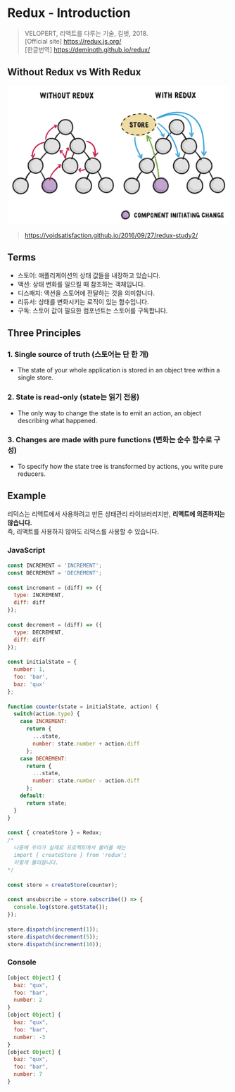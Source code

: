 # Redux - Introduction
> VELOPERT, 리액트를 다루는 기술, 길벗, 2018. <br>
[Official site] https://redux.js.org/ <br>
[한글번역] https://deminoth.github.io/redux/

## Without Redux vs With Redux
![redux-introduction](images/redux-introduction.svg)
> https://voidsatisfaction.github.io/2016/09/27/redux-study2/


## Terms
- 스토어: 애플리케이션의 상태 값들을 내장하고 있습니다.
- 액션: 상태 변화를 일으킬 때 참조하는 객체입니다.
- 디스패치: 액션을 스토어에 전달하는 것을 의미합니다.
- 리듀서: 상태를 변화시키는 로직이 있는 함수입니다.
- 구독: 스토어 값이 필요한 컴포넌트는 스토어를 구독합니다.

## Three Principles
### 1. Single source of truth (스토어는 단 한 개)
  - The state of your whole application is stored in an object tree within a single store.

### 2. State is read-only (state는 읽기 전용)
  - The only way to change the state is to emit an action, an object describing what happened.

### 3. Changes are made with pure functions (변화는 순수 함수로 구성)
  - To specify how the state tree is transformed by actions, you write pure reducers.

## Example
리덕스는 리액트에서 사용하려고 만든 상태관리 라이브러리지만, **리액트에 의존하지는 않습니다.** <br>
즉, 리액트를 사용하지 않아도 리덕스를 사용할 수 있습니다.

### JavaScript
```js
const INCREMENT = 'INCREMENT';
const DECREMENT = 'DECREMENT';

const increment = (diff) => ({
  type: INCREMENT,
  diff: diff
});

const decrement = (diff) => ({
  type: DECREMENT,
  diff: diff
});

const initialState = {
  number: 1,
  foo: 'bar',
  baz: 'qux'
};

function counter(state = initialState, action) {
  switch(action.type) {
    case INCREMENT:
      return {
        ...state,
        number: state.number + action.diff
      };
    case DECREMENT:
      return {
        ...state,
        number: state.number - action.diff
      };
    default:
      return state;
  }
}

const { createStore } = Redux;
/*
  나중에 우리가 실제로 프로젝트에서 불러올 때는
  import { createStore } from 'redux';
  이렇게 불러옵니다.
*/

const store = createStore(counter);

const unsubscribe = store.subscribe(() => {
  console.log(store.getState());
});

store.dispatch(increment(1));
store.dispatch(decrement(5));
store.dispatch(increment(10));
```

### Console
```js
[object Object] {
  baz: "qux",
  foo: "bar",
  number: 2
}
[object Object] {
  baz: "qux",
  foo: "bar",
  number: -3
}
[object Object] {
  baz: "qux",
  foo: "bar",
  number: 7
}
```
